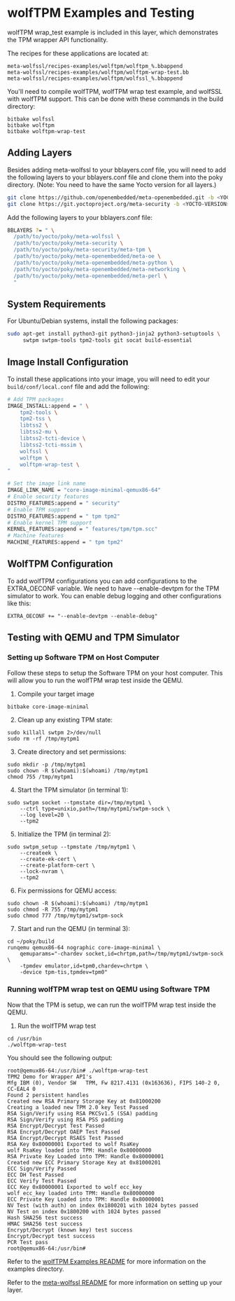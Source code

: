 wolfTPM Examples and Testing
============================

wolfTPM wrap_test example is included in this layer, which demonstrates
the TPM wrapper API functionality.

The recipes for these applications are located at:
```
meta-wolfssl/recipes-examples/wolftpm/wolftpm_%.bbappend
meta-wolfssl/recipes-examples/wolftpm/wolftpm-wrap-test.bb
meta-wolfssl/recipes-examples/wolftpm/wolfssl_%.bbappend
```

You'll need to compile wolfTPM, wolfTPM wrap test example, and wolfSSL with
wolfTPM support. This can be done with these commands in the build directory:
```
bitbake wolfssl
bitbake wolftpm
bitbake wolftpm-wrap-test
```

Adding Layers
-------------

Besides adding meta-wolfssl to your bblayers.conf file, you will need to
add the following layers to your bblayers.conf file and clone
them into the poky directory. (Note: You need to have the same Yocto version
for all layers.)

```bash
git clone https://github.com/openembedded/meta-openembedded.git -b <YOCTO-VERSION>
git clone https://git.yoctoproject.org/meta-security -b <YOCTO-VERSION>
```

Add the following layers to your bblayers.conf file:
```bash
BBLAYERS ?= " \
  /path/to/yocto/poky/meta-wolfssl \
  /path/to/yocto/poky/meta-security \
  /path/to/yocto/poky/meta-security/meta-tpm \
  /path/to/yocto/poky/meta-openembedded/meta-oe \
  /path/to/yocto/poky/meta-openembedded/meta-python \
  /path/to/yocto/poky/meta-openembedded/meta-networking \
  /path/to/yocto/poky/meta-openembedded/meta-perl \
  "
```

System Requirements
-------------------

For Ubuntu/Debian systems, install the following packages:
```bash
sudo apt-get install python3-git python3-jinja2 python3-setuptools \
     swtpm swtpm-tools tpm2-tools git socat build-essential
```

Image Install Configuration
---------------------------

To install these applications into your image, you will need to edit your
`build/conf/local.conf` file and add the following:

```bash
# Add TPM packages
IMAGE_INSTALL:append = " \
    tpm2-tools \
    tpm2-tss \
    libtss2 \
    libtss2-mu \
    libtss2-tcti-device \
    libtss2-tcti-mssim \
    wolfssl \
    wolftpm \
    wolftpm-wrap-test \
"

# Set the image link name
IMAGE_LINK_NAME = "core-image-minimal-qemux86-64"
# Enable security features
DISTRO_FEATURES:append = " security"
# Enable TPM support
DISTRO_FEATURES:append = " tpm tpm2"
# Enable kernel TPM support
KERNEL_FEATURES:append = " features/tpm/tpm.scc"
# Machine features
MACHINE_FEATURES:append = " tpm tpm2"
```

WolfTPM Configuration
---------------------

To add wolfTPM configurations you can add configurations to the
EXTRA_OECONF variable. We need to have --enable-devtpm for the TPM
simulator to work. You can enable debug logging and other configurations
like this:
```
EXTRA_OECONF += "--enable-devtpm --enable-debug"
```

Testing with QEMU and TPM Simulator
-----------------------------------

### Setting up Software TPM on Host Computer

Follow these steps to setup the Software TPM on your host computer. This
will allow you to run the wolfTPM wrap test inside the QEMU.

1. Compile your target image
```
bitbake core-image-minimal
```

2. Clean up any existing TPM state:
```
sudo killall swtpm 2>/dev/null
sudo rm -rf /tmp/mytpm1
```

3. Create directory and set permissions:
```
sudo mkdir -p /tmp/mytpm1
sudo chown -R $(whoami):$(whoami) /tmp/mytpm1
chmod 755 /tmp/mytpm1
```

4. Start the TPM simulator (in terminal 1):
```
sudo swtpm socket --tpmstate dir=/tmp/mytpm1 \
    --ctrl type=unixio,path=/tmp/mytpm1/swtpm-sock \
    --log level=20 \
    --tpm2
```

5. Initialize the TPM (in terminal 2):
```
sudo swtpm_setup --tpmstate /tmp/mytpm1 \
    --createek \
    --create-ek-cert \
    --create-platform-cert \
    --lock-nvram \
    --tpm2
```

6. Fix permissions for QEMU access:
```
sudo chown -R $(whoami):$(whoami) /tmp/mytpm1
sudo chmod -R 755 /tmp/mytpm1
sudo chmod 777 /tmp/mytpm1/swtpm-sock
```

7. Start and run the QEMU (in terminal 3):
```
cd ~/poky/build
runqemu qemux86-64 nographic core-image-minimal \
    qemuparams="-chardev socket,id=chrtpm,path=/tmp/mytpm1/swtpm-sock \
    -tpmdev emulator,id=tpm0,chardev=chrtpm \
    -device tpm-tis,tpmdev=tpm0"
```

### Running wolfTPM wrap test on QEMU using Software TPM

Now that the TPM is setup, we can run the wolfTPM wrap test inside the QEMU.

1. Run the wolfTPM wrap test
```
cd /usr/bin
./wolftpm-wrap-test
```

You should see the following output:
```
root@qemux86-64:/usr/bin# ./wolftpm-wrap-test
TPM2 Demo for Wrapper API's
Mfg IBM (0), Vendor SW   TPM, Fw 8217.4131 (0x163636), FIPS 140-2 0, CC-EAL4 0
Found 2 persistent handles
Created new RSA Primary Storage Key at 0x81000200
Creating a loaded new TPM 2.0 key Test Passed
RSA Sign/Verify using RSA PKCSv1.5 (SSA) padding
RSA Sign/Verify using RSA PSS padding
RSA Encrypt/Decrypt Test Passed
RSA Encrypt/Decrypt OAEP Test Passed
RSA Encrypt/Decrypt RSAES Test Passed
RSA Key 0x80000001 Exported to wolf RsaKey
wolf RsaKey loaded into TPM: Handle 0x80000000
RSA Private Key Loaded into TPM: Handle 0x80000001
Created new ECC Primary Storage Key at 0x81000201
ECC Sign/Verify Passed
ECC DH Test Passed
ECC Verify Test Passed
ECC Key 0x80000001 Exported to wolf ecc_key
wolf ecc_key loaded into TPM: Handle 0x80000000
ECC Private Key Loaded into TPM: Handle 0x80000001
NV Test (with auth) on index 0x1800201 with 1024 bytes passed
NV Test on index 0x1800200 with 1024 bytes passed
Hash SHA256 test success
HMAC SHA256 test success
Encrypt/Decrypt (known key) test success
Encrypt/Decrypt test success
PCR Test pass
root@qemux86-64:/usr/bin#
```

Refer to the [wolfTPM Examples README](https://github.com/wolfSSL/wolfTPM/blob/master/examples/README.md) for more information on the examples directory.

Refer to the [meta-wolfssl README](https://github.com/wolfSSL/meta-wolfssl/blob/master/README.md) for more information on setting up your layer.
